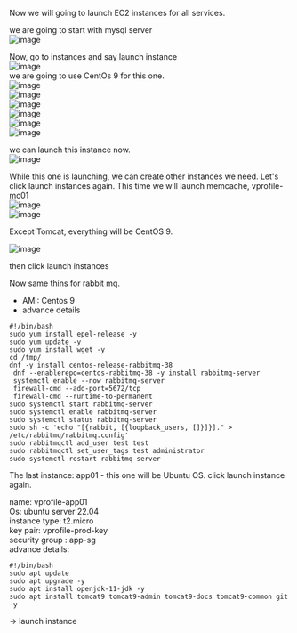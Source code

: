 Now we will going to launch EC2 instances for all services.  

we are going to start with mysql server  
![image](https://github.com/bengisugelin/DevOps/assets/113550043/962a87c3-3dbc-4364-b9da-20f9a3f51bc6)  

Now, go to instances and say launch instance  
![image](https://github.com/bengisugelin/DevOps/assets/113550043/c67074fc-620a-4c66-b95e-f8b665ac7fb4)  
we are going to use CentOs 9 for this one.  
![image](https://github.com/bengisugelin/DevOps/assets/113550043/9f7e4290-4451-444f-b282-e08999b9f93d)  
![image](https://github.com/bengisugelin/DevOps/assets/113550043/ddfc8822-ca30-4f89-89b9-6b24ce9f871e)  
![image](https://github.com/bengisugelin/DevOps/assets/113550043/09bc950e-0cd6-42bf-8bfd-542461e2445e)  
![image](https://github.com/bengisugelin/DevOps/assets/113550043/752d88ef-1999-42a7-a3e4-3941f07f90f8)  
![image](https://github.com/bengisugelin/DevOps/assets/113550043/1dc2d056-f807-4672-8def-d0931b1e6f30)  
![image](https://github.com/bengisugelin/DevOps/assets/113550043/5efbe52d-01bf-4f44-b2f5-ea3ad9444d82)  

we can launch this instance now.  
![image](https://github.com/bengisugelin/DevOps/assets/113550043/4c6c26cd-d332-4f83-a9da-4228b40d6213)  

While this one is launching, we can create other instances we need. Let's click launch instances again. This time we will launch memcache, vprofile-mc01  
![image](https://github.com/bengisugelin/DevOps/assets/113550043/07e9fd21-3080-4a38-88f9-0eb4142aa829)  
![image](https://github.com/bengisugelin/DevOps/assets/113550043/7252290e-72af-40cf-a081-6a03c617719c)  


Except Tomcat, everything will be CentOS 9.  

![image](https://github.com/bengisugelin/DevOps/assets/113550043/bf4a730f-462d-4f50-bdfb-8df13d1a5582)  

then click launch instances  

Now same thins for rabbit mq. 
- AMI: Centos 9
- advance details  
```
#!/bin/bash
sudo yum install epel-release -y
sudo yum update -y
sudo yum install wget -y
cd /tmp/
dnf -y install centos-release-rabbitmq-38
 dnf --enablerepo=centos-rabbitmq-38 -y install rabbitmq-server
 systemctl enable --now rabbitmq-server
 firewall-cmd --add-port=5672/tcp
 firewall-cmd --runtime-to-permanent
sudo systemctl start rabbitmq-server
sudo systemctl enable rabbitmq-server
sudo systemctl status rabbitmq-server
sudo sh -c 'echo "[{rabbit, [{loopback_users, []}]}]." > /etc/rabbitmq/rabbitmq.config'
sudo rabbitmqctl add_user test test
sudo rabbitmqctl set_user_tags test administrator
sudo systemctl restart rabbitmq-server
 ```

The last instance: app01 - this one will be Ubuntu OS. click launch instance again.

name: vprofile-app01  
Os: ubuntu server 22.04  
instance type: t2.micro  
key pair: vprofile-prod-key  
security group : app-sg  
advance details:
```
#!/bin/bash
sudo apt update
sudo apt upgrade -y
sudo apt install openjdk-11-jdk -y
sudo apt install tomcat9 tomcat9-admin tomcat9-docs tomcat9-common git -y
```
-> launch instance
 






